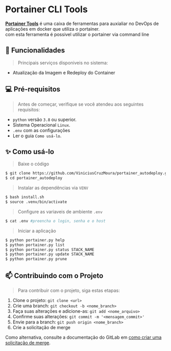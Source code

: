 # Portainer CLI Tools

[**Portainer Tools**](https://google.com) é uma caixa de ferramentas para auxialiar no DevOps de aplicações em docker que utiliza o portainer. <br/>
com esta ferramenta é possivel utilizar o portainer via command line


## 🎨 Funcionalidades
> Principais serviços disponiveis no sistema:
- Atualização da Imagem e Redeploy do Container


## 💻 Pré-requisitos

> Antes de começar, verifique se você atendeu aos seguintes requisitos:

* `python` versão `3.8` ou superior.
* Sistema Operacional `Linux`.
* `.env` com as configurações
* Ler o guia `Como usá-lo`.


## ✨ Como usá-lo

> Baixe o código 
```bash
$ git clone https://github.com/ViniciusCruzMoura/portainer_autodeploy.git
$ cd portainer_autodeploy
```

> Instalar as dependências via `VENV`
```bash
$ bash install.sh
$ source .venv/bin/activate
```

> Configure as variaveis de ambiente `.env`
```bash
$ cat .env #preencha o login, senha e o host
```

> Iniciar a aplicação
```bash
$ python portainer.py help
$ python portainer.py list
$ python portainer.py status STACK_NAME
$ python portainer.py update STACK_NAME
$ python portainer.py prune
```


## 📫 Contribuindo com o Projeto
> Para contribuir com o projeto, siga estas etapas:

1. Clone o projeto: `git clone <url>`
2. Crie uma branch: `git checkout -b <nome_branch>`
3. Faça suas alterações e adicione-as: `git add <nome_arquivo>`
4. Confirme suas alterações: `git commit -m '<mensagem_commit>'`
5. Envie para a branch: `git push origin <nome_branch>`
6. Crie a solicitação de merge

Como alternativa, consulte a documentação do GitLab em [como criar uma solicitação de merge](https://docs.gitlab.com/ee/user/project/merge_requests/creating_merge_requests.html).

<br/>
